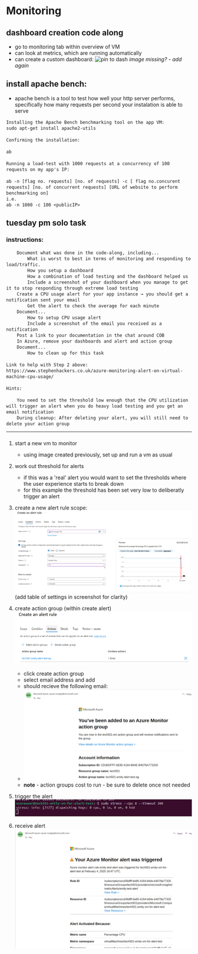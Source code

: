 # Monitoring 

## dashboard creation code along

* go to monitoring tab within overview of VM 
* can look at metrics, which are running automatically 
* can create a custom dashboard: 
![pin to dash](../25.01.30/pin_to_dash.png)
*image missing? - add again*

## install apache bench: 
* apache bench is a tool to test how well your http server performs, specifically how many requests per second your instalation is able to serve

```
Installing the Apache Bench benchmarking tool on the app VM:
sudo apt-get install apache2-utils

Confirming the installation:

ab

Running a load-test with 1000 requests at a concurrency of 100 requests on my app's IP:

ab -n [flag no. requests] [no. of requests] -c [ flag no.concurent requests] [no. of concurrent requests] [URL of website to perform benchmarking on]
i.e. 
ab -n 1000 -c 100 <publicIP>
```

## tuesday pm solo task 
### instructions: 
```
    Document what was done in the code-along, including... 
        What is worst to best in terms of monitoring and responding to load/traffic. 
        How you setup a dashboard 
        How a combination of load testing and the dashboard helped us 
        Include a screenshot of your dashboard when you manage to get it to stop responding through extreme load testing 
    Create a CPU usage alert for your app instance → you should get a notification sent your email 
        Get the alert to check the average for each minute 
    Document... 
        How to setup CPU usage alert 
        Include a screenshot of the email you received as a notification 
    Post a link to your documentation in the chat around COB 
    In Azure, remove your dashboards and alert and action group 
    Document... 
        How to clean up for this task 

Link to help with Step 2 above: https://www.stephenhackers.co.uk/azure-monitoring-alert-on-virtual-machine-cpu-usage/ 

Hints: 

    You need to set the threshold low enough that the CPU utilization will trigger an alert when you do heavy load testing and you get an email notification 
    During cleanup: After deleting your alert, you will still need to delete your action group 
``` 
--- 
### 
1. start a new vm to monitor 
   * using image created previously, set up and run a vm as usual
2. work out threshold for alerts 
   * if this was a 'real' alert you would want to set the thresholds where the user experience starts to break down 
   * for this example the threshold has been set very low to deliberatly trigger an alert 
3. create a new alert rule 
    scope: 
    ![new alert rule screen](<25.01.04/Screenshot from 2025-02-04 16-27-30.png>)
    (add table of settings in screenshot for clarity)
    
4. create action group (within create alert)
![alt text](<25.01.04/Screenshot from 2025-02-04 16-32-22.png>)
   * click create action group 
   * select email address and add 
   * should recieve the following email: 
   * ![alt text](<25.01.04/Screenshot from 2025-02-04 16-43-10.png>)
   * **note** - action groups cost to run - be sure to delete once not needed
5. trigger the alert 
![alt text](<25.01.04/Screenshot from 2025-02-04 16-48-56.png>)
6. receive alert  
![alert email](alert-email.png) 
